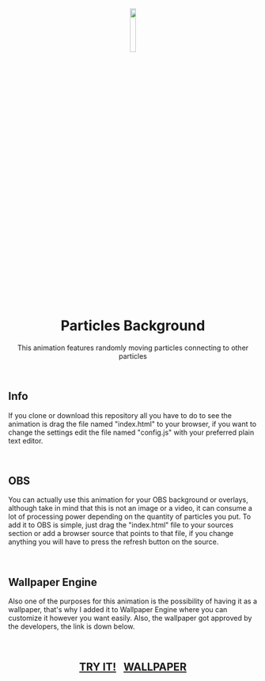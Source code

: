 <h3 align="center"><img src='https://raw.githubusercontent.com/JayexDesigns/particles-background/main/assets/preview.gif' width='15%'></h3>
<h1 align="center">Particles Background</h1>
<p align="center">This animation features randomly moving particles connecting to other particles</p>
<br/>
<h2>Info</h2>
<p>If you clone or download this repository all you have to do to see the animation is drag the file named "index.html" to your browser, if you want to change the settings edit the file named "config.js" with your preferred plain text editor.</p>
<br/>
<h2>OBS</h2>
<p>You can actually use this animation for your OBS background or overlays, although take in mind that this is not an image or a video, it can consume a lot of processing power depending on the quantity of particles you put. To add it to OBS is simple, just drag the "index.html" file to your sources section or add a browser source that points to that file, if you change anything you will have to press the refresh button on the source.</p>
<br/>
<h2>Wallpaper Engine</h2>
<p>Also one of the purposes for this animation is the possibility of having it as a wallpaper, that's why I added it to Wallpaper Engine where you can customize it however you want easily. Also, the wallpaper got approved by the developers, the link is down below.</p>
<br/>
<h2 align="center"><a href="https://jayexdesigns.github.io/particles-background/">TRY IT!</a>&nbsp;&nbsp;&nbsp;<a href="https://steamcommunity.com/sharedfiles/filedetails/?id=2479991313">WALLPAPER</a></h2>

